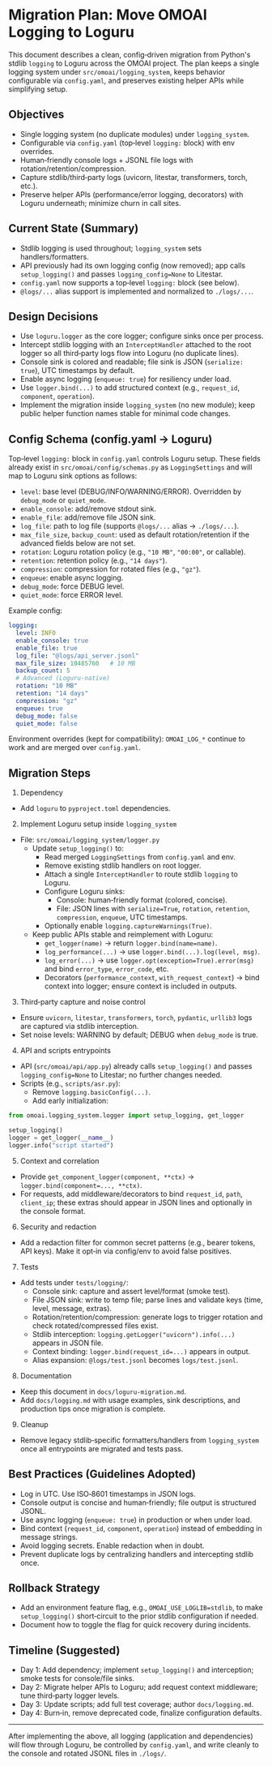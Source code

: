 # Migration Plan: Move OMOAI Logging to Loguru

This document describes a clean, config‑driven migration from Python's stdlib
`logging` to Loguru across the OMOAI project. The plan keeps a single logging
system under `src/omoai/logging_system`, keeps behavior configurable via
`config.yaml`, and preserves existing helper APIs while simplifying setup.

## Objectives

- Single logging system (no duplicate modules) under `logging_system`.
- Configurable via `config.yaml` (top‑level `logging:` block) with env overrides.
- Human‑friendly console logs + JSONL file logs with rotation/retention/compression.
- Capture stdlib/third‑party logs (uvicorn, litestar, transformers, torch, etc.).
- Preserve helper APIs (performance/error logging, decorators) with Loguru
  underneath; minimize churn in call sites.

## Current State (Summary)

- Stdlib logging is used throughout; `logging_system` sets handlers/formatters.
- API previously had its own logging config (now removed); app calls
  `setup_logging()` and passes `logging_config=None` to Litestar.
- `config.yaml` now supports a top‑level `logging:` block (see below).
- `@logs/...` alias support is implemented and normalized to `./logs/...`.

## Design Decisions

- Use `loguru.logger` as the core logger; configure sinks once per process.
- Intercept stdlib logging with an `InterceptHandler` attached to the root
  logger so all third‑party logs flow into Loguru (no duplicate lines).
- Console sink is colored and readable; file sink is JSON (`serialize: true`),
  UTC timestamps by default.
- Enable async logging (`enqueue: true`) for resiliency under load.
- Use `logger.bind(...)` to add structured context (e.g., `request_id`,
  `component`, `operation`).
- Implement the migration inside `logging_system` (no new module); keep public
  helper function names stable for minimal code changes.

## Config Schema (config.yaml → Loguru)

Top‑level `logging:` block in `config.yaml` controls Loguru setup. These fields
already exist in `src/omoai/config/schemas.py` as `LoggingSettings` and will map
to Loguru sink options as follows:

- `level`: base level (DEBUG/INFO/WARNING/ERROR). Overridden by `debug_mode` or
  `quiet_mode`.
- `enable_console`: add/remove stdout sink.
- `enable_file`: add/remove file JSON sink.
- `log_file`: path to log file (supports `@logs/...` alias → `./logs/...`).
- `max_file_size`, `backup_count`: used as default rotation/retention if the
  advanced fields below are not set.
- `rotation`: Loguru rotation policy (e.g., `"10 MB"`, `"00:00"`, or callable).
- `retention`: retention policy (e.g., `"14 days"`).
- `compression`: compression for rotated files (e.g., `"gz"`).
- `enqueue`: enable async logging.
- `debug_mode`: force DEBUG level.
- `quiet_mode`: force ERROR level.

Example config:

```yaml
logging:
  level: INFO
  enable_console: true
  enable_file: true
  log_file: "@logs/api_server.jsonl"
  max_file_size: 10485760   # 10 MB
  backup_count: 5
  # Advanced (Loguru-native)
  rotation: "10 MB"
  retention: "14 days"
  compression: "gz"
  enqueue: true
  debug_mode: false
  quiet_mode: false
```

Environment overrides (kept for compatibility): `OMOAI_LOG_*` continue to work
and are merged over `config.yaml`.

## Migration Steps

1) Dependency
- Add `loguru` to `pyproject.toml` dependencies.

2) Implement Loguru setup inside `logging_system`
- File: `src/omoai/logging_system/logger.py`
  - Update `setup_logging()` to:
    - Read merged `LoggingSettings` from `config.yaml` and env.
    - Remove existing stdlib handlers on root logger.
    - Attach a single `InterceptHandler` to route stdlib `logging` to Loguru.
    - Configure Loguru sinks:
      - Console: human‑friendly format (colored, concise).
      - File: JSON lines with `serialize=True`, `rotation`, `retention`,
        `compression`, `enqueue`, UTC timestamps.
    - Optionally enable `logging.captureWarnings(True)`.
  - Keep public APIs stable and reimplement with Loguru:
    - `get_logger(name)` → return `logger.bind(name=name)`.
    - `log_performance(...)` → use `logger.bind(...).log(level, msg)`.
    - `log_error(...)` → use `logger.opt(exception=True).error(msg)` and bind
      `error_type`, `error_code`, etc.
    - Decorators (`performance_context`, `with_request_context`) → bind context
      into logger; ensure context is included in outputs.

3) Third‑party capture and noise control
- Ensure `uvicorn`, `litestar`, `transformers`, `torch`, `pydantic`,
  `urllib3` logs are captured via stdlib interception.
- Set noise levels: WARNING by default; DEBUG when `debug_mode` is true.

4) API and scripts entrypoints
- API (`src/omoai/api/app.py`) already calls `setup_logging()` and passes
  `logging_config=None` to Litestar; no further changes needed.
- Scripts (e.g., `scripts/asr.py`):
  - Remove `logging.basicConfig(...)`.
  - Add early initialization:

```python
from omoai.logging_system.logger import setup_logging, get_logger

setup_logging()
logger = get_logger(__name__)
logger.info("script started")
```

5) Context and correlation
- Provide `get_component_logger(component, **ctx)` → `logger.bind(component=..., **ctx)`.
- For requests, add middleware/decorators to bind `request_id`, `path`,
  `client_ip`; these extras should appear in JSON lines and optionally in the
  console format.

6) Security and redaction
- Add a redaction filter for common secret patterns (e.g., bearer tokens, API
  keys). Make it opt‑in via config/env to avoid false positives.

7) Tests
- Add tests under `tests/logging/`:
  - Console sink: capture and assert level/format (smoke test).
  - File JSON sink: write to temp file; parse lines and validate keys (time,
    level, message, extras).
  - Rotation/retention/compression: generate logs to trigger rotation and check
    rotated/compressed files exist.
  - Stdlib interception: `logging.getLogger("uvicorn").info(...)` appears in
    JSON file.
  - Context binding: `logger.bind(request_id=...)` appears in output.
  - Alias expansion: `@logs/test.jsonl` becomes `logs/test.jsonl`.

8) Documentation
- Keep this document in `docs/loguru-migration.md`.
- Add `docs/logging.md` with usage examples, sink descriptions, and production
  tips once migration is complete.

9) Cleanup
- Remove legacy stdlib‑specific formatters/handlers from `logging_system` once
  all entrypoints are migrated and tests pass.

## Best Practices (Guidelines Adopted)

- Log in UTC. Use ISO‑8601 timestamps in JSON logs.
- Console output is concise and human‑friendly; file output is structured JSONL.
- Use async logging (`enqueue: true`) in production or when under load.
- Bind context (`request_id`, `component`, `operation`) instead of embedding in
  message strings.
- Avoid logging secrets. Enable redaction when in doubt.
- Prevent duplicate logs by centralizing handlers and intercepting stdlib once.

## Rollback Strategy

- Add an environment feature flag, e.g., `OMOAI_USE_LOGLIB=stdlib`, to make
  `setup_logging()` short‑circuit to the prior stdlib configuration if needed.
- Document how to toggle the flag for quick recovery during incidents.

## Timeline (Suggested)

- Day 1: Add dependency; implement `setup_logging()` and interception; smoke
  tests for console/file sinks.
- Day 2: Migrate helper APIs to Loguru; add request context middleware; tune
  third‑party logger levels.
- Day 3: Update scripts; add full test coverage; author `docs/logging.md`.
- Day 4: Burn‑in, remove deprecated code, finalize configuration defaults.

---

After implementing the above, all logging (application and dependencies) will
flow through Loguru, be controlled by `config.yaml`, and write cleanly to the
console and rotated JSONL files in `./logs/`.

